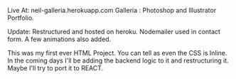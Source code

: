 Live At: neil-galleria.herokuapp.com
Galleria : Photoshop and Illustrator Portfolio.

Update: Restructured and hosted on heroku.
Nodemailer used in contact form.
A few animations also added.

This was my first ever HTML Project. You can tell as even the CSS is Inline.
In the coming days I'll be adding the backend logic to it and restructuring it.
Maybe I'll try to port it to REACT.

